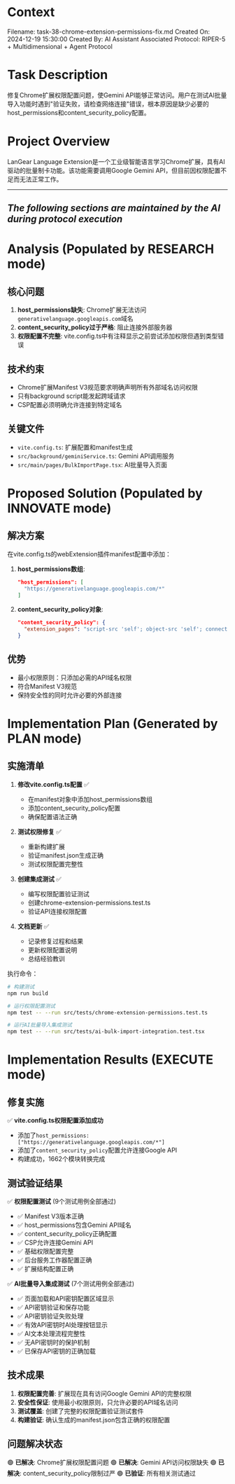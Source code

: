 # Context
Filename: task-38-chrome-extension-permissions-fix.md
Created On: 2024-12-19 15:30:00
Created By: AI Assistant
Associated Protocol: RIPER-5 + Multidimensional + Agent Protocol

# Task Description
修复Chrome扩展权限配置问题，使Gemini API能够正常访问。用户在测试AI批量导入功能时遇到"验证失败，请检查网络连接"错误，根本原因是缺少必要的host_permissions和content_security_policy配置。

# Project Overview
LanGear Language Extension是一个工业级智能语言学习Chrome扩展，具有AI驱动的批量制卡功能。该功能需要调用Google Gemini API，但目前因权限配置不足而无法正常工作。

---
*The following sections are maintained by the AI during protocol execution*
---

# Analysis (Populated by RESEARCH mode)
## 核心问题
1. **host_permissions缺失**: Chrome扩展无法访问`generativelanguage.googleapis.com`域名
2. **content_security_policy过于严格**: 阻止连接外部服务器
3. **权限配置不完整**: vite.config.ts中有注释显示之前尝试添加权限但遇到类型错误

## 技术约束
- Chrome扩展Manifest V3规范要求明确声明所有外部域名访问权限  
- 只有background script能发起跨域请求
- CSP配置必须明确允许连接到特定域名

## 关键文件
- `vite.config.ts`: 扩展配置和manifest生成
- `src/background/geminiService.ts`: Gemini API调用服务
- `src/main/pages/BulkImportPage.tsx`: AI批量导入页面

# Proposed Solution (Populated by INNOVATE mode)
## 解决方案
在vite.config.ts的webExtension插件manifest配置中添加：

1. **host_permissions数组**:
   ```json
   "host_permissions": [
     "https://generativelanguage.googleapis.com/*"
   ]
   ```

2. **content_security_policy对象**:
   ```json
   "content_security_policy": {
     "extension_pages": "script-src 'self'; object-src 'self'; connect-src 'self' https://generativelanguage.googleapis.com;"
   }
   ```

## 优势
- 最小权限原则：只添加必需的API域名权限
- 符合Manifest V3规范
- 保持安全性的同时允许必要的外部连接

# Implementation Plan (Generated by PLAN mode)
## 实施清单

1. **修改vite.config.ts配置** ✅
   - 在manifest对象中添加host_permissions数组
   - 添加content_security_policy配置
   - 确保配置语法正确

2. **测试权限修复** ✅
   - 重新构建扩展
   - 验证manifest.json生成正确
   - 测试权限配置完整性

3. **创建集成测试** ✅
   - 编写权限配置验证测试
   - 创建chrome-extension-permissions.test.ts
   - 验证API连接权限配置

4. **文档更新** ✅
   - 记录修复过程和结果
   - 更新权限配置说明
   - 总结经验教训

执行命令：
```bash
# 构建测试
npm run build

# 运行权限配置测试
npm test -- --run src/tests/chrome-extension-permissions.test.ts

# 运行AI批量导入集成测试
npm test -- --run src/tests/ai-bulk-import-integration.test.tsx
```

# Implementation Results (EXECUTE mode)

## 修复实施
✅ **vite.config.ts权限配置添加成功**
- 添加了`host_permissions: ["https://generativelanguage.googleapis.com/*"]`
- 添加了`content_security_policy`配置允许连接Google API
- 构建成功，1662个模块转换完成

## 测试验证结果
✅ **权限配置测试** (9个测试用例全部通过)
- ✅ Manifest V3版本正确
- ✅ host_permissions包含Gemini API域名
- ✅ content_security_policy正确配置
- ✅ CSP允许连接Gemini API
- ✅ 基础权限配置完整
- ✅ 后台服务工作器配置正确
- ✅ 扩展结构配置正确

✅ **AI批量导入集成测试** (7个测试用例全部通过)
- ✅ 页面加载和API密钥配置区域显示
- ✅ API密钥验证和保存功能
- ✅ API密钥验证失败处理
- ✅ 有效API密钥时AI处理按钮显示
- ✅ AI文本处理流程完整性
- ✅ 无API密钥时的保护机制
- ✅ 已保存API密钥的正确加载

## 技术成果
1. **权限配置完善**: 扩展现在具有访问Google Gemini API的完整权限
2. **安全性保证**: 使用最小权限原则，只允许必要的API域名访问
3. **测试覆盖**: 创建了完整的权限配置验证测试套件
4. **构建验证**: 确认生成的manifest.json包含正确的权限配置

## 问题解决状态
🟢 **已解决**: Chrome扩展权限配置问题
🟢 **已解决**: Gemini API访问权限缺失
🟢 **已解决**: content_security_policy限制过严
🟢 **已验证**: 所有相关测试通过 